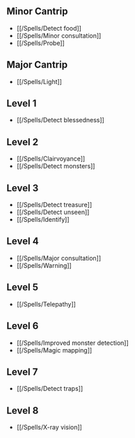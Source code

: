 ## Minor Cantrip

- [[/Spells/Detect food]]
- [[/Spells/Minor consultation]]
- [[/Spells/Probe]]

## Major Cantrip

- [[/Spells/Light]]

## Level 1

- [[/Spells/Detect blessedness]]

## Level 2

- [[/Spells/Clairvoyance]]
- [[/Spells/Detect monsters]]

## Level 3

- [[/Spells/Detect treasure]]
- [[/Spells/Detect unseen]]
- [[/Spells/Identify]]

## Level 4

- [[/Spells/Major consultation]]
- [[/Spells/Warning]]

## Level 5

- [[/Spells/Telepathy]]

## Level 6

- [[/Spells/Improved monster detection]]
- [[/Spells/Magic mapping]]

## Level 7

- [[/Spells/Detect traps]]

## Level 8

- [[/Spells/X-ray vision]]
